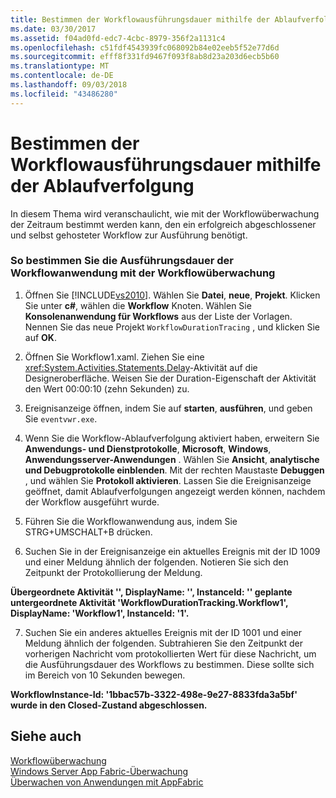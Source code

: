 ```yaml
---
title: Bestimmen der Workflowausführungsdauer mithilfe der Ablaufverfolgung
ms.date: 03/30/2017
ms.assetid: f04ad0fd-edc7-4cbc-8979-356f2a1131c4
ms.openlocfilehash: c51fdf4543939fc068092b84e02eeb5f52e77d6d
ms.sourcegitcommit: efff8f331fd9467f093f8ab8d23a203d6ecb5b60
ms.translationtype: MT
ms.contentlocale: de-DE
ms.lasthandoff: 09/03/2018
ms.locfileid: "43486280"
---
```

# <a name="determining-workflow-execution-duration-using-tracing"></a>Bestimmen der Workflowausführungsdauer mithilfe der Ablaufverfolgung
In diesem Thema wird veranschaulicht, wie mit der Workflowüberwachung der Zeitraum bestimmt werden kann, den ein erfolgreich abgeschlossener und selbst gehosteter Workflow zur Ausführung benötigt.  
  
### <a name="to-determine-workflow-application-execution-duration-by-using-workflow-tracing"></a>So bestimmen Sie die Ausführungsdauer der Workflowanwendung mit der Workflowüberwachung  
  
1.  Öffnen Sie [!INCLUDE[vs2010](../../../includes/vs2010-md.md)].  Wählen Sie **Datei**, **neue**, **Projekt**.  Klicken Sie unter **c#**, wählen die **Workflow** Knoten.  Wählen Sie **Konsolenanwendung für Workflows** aus der Liste der Vorlagen.  Nennen Sie das neue Projekt `WorkflowDurationTracing` , und klicken Sie auf **OK**.  
  
2.  Öffnen Sie Workflow1.xaml.  Ziehen Sie eine <xref:System.Activities.Statements.Delay>-Aktivität auf die Designeroberfläche. Weisen Sie der Duration-Eigenschaft der Aktivität den Wert 00:00:10 (zehn Sekunden) zu.  
  
3.  Ereignisanzeige öffnen, indem Sie auf **starten**, **ausführen**, und geben Sie `eventvwr.exe`.  
  
4.  Wenn Sie die Workflow-Ablaufverfolgung aktiviert haben, erweitern Sie **Anwendungs- und Dienstprotokolle**, **Microsoft**, **Windows**, **Anwendungsserver-Anwendungen** . Wählen Sie **Ansicht**, **analytische und Debugprotokolle einblenden**. Mit der rechten Maustaste **Debuggen** , und wählen Sie **Protokoll aktivieren**. Lassen Sie die Ereignisanzeige geöffnet, damit Ablaufverfolgungen angezeigt werden können, nachdem der Workflow ausgeführt wurde.  
  
5.  Führen Sie die Workflowanwendung aus, indem Sie STRG+UMSCHALT+B drücken.  
  
6.  Suchen Sie in der Ereignisanzeige ein aktuelles Ereignis mit der ID 1009 und einer Meldung ähnlich der folgenden. Notieren Sie sich den Zeitpunkt der Protokollierung der Meldung.  
  
 **Übergeordnete Aktivität '', DisplayName: '', InstanceId: '' geplante untergeordnete Aktivität 'WorkflowDurationTracking.Workflow1', DisplayName: 'Workflow1', InstanceId: '1'.**  
  
7.  Suchen Sie ein anderes aktuelles Ereignis mit der ID 1001 und einer Meldung ähnlich der folgenden.  Subtrahieren Sie den Zeitpunkt der vorherigen Nachricht vom protokollierten Wert für diese Nachricht, um die Ausführungsdauer des Workflows zu bestimmen. Diese sollte sich im Bereich von 10 Sekunden bewegen.  
  
 **WorkflowInstance-Id: '1bbac57b-3322-498e-9e27-8833fda3a5bf' wurde in den Closed-Zustand abgeschlossen.**  
  
## <a name="see-also"></a>Siehe auch  
 [Workflowüberwachung](../../../docs/framework/windows-workflow-foundation/workflow-tracing.md)  
 [Windows Server App Fabric-Überwachung](https://go.microsoft.com/fwlink/?LinkId=201273)  
 [Überwachen von Anwendungen mit AppFabric](https://go.microsoft.com/fwlink/?LinkId=201275)
